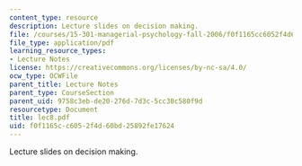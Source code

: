 ```yaml
---
content_type: resource
description: Lecture slides on decision making.
file: /courses/15-301-managerial-psychology-fall-2006/f0f1165cc6052f4d60bd25892fe17624_lec8.pdf
file_type: application/pdf
learning_resource_types:
- Lecture Notes
license: https://creativecommons.org/licenses/by-nc-sa/4.0/
ocw_type: OCWFile
parent_title: Lecture Notes
parent_type: CourseSection
parent_uid: 9758c3eb-de20-276d-7d3c-5cc30c580f9d
resourcetype: Document
title: lec8.pdf
uid: f0f1165c-c605-2f4d-60bd-25892fe17624
---
```

Lecture slides on decision making.